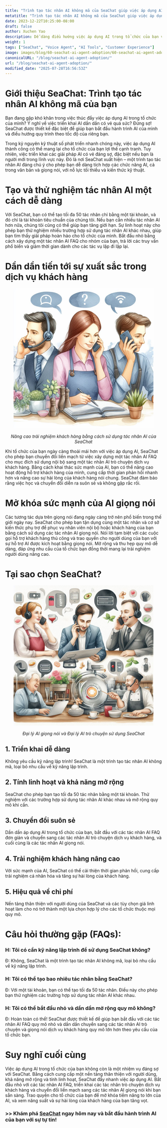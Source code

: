 ```yaml
---
title: "Trình tạo tác nhân AI không mã của SeaChat giúp việc áp dụng AI trở nên dễ dàng"
metatitle: "Trình tạo tác nhân AI không mã của SeaChat giúp việc áp dụng AI trở nên dễ dàng"
date: 2023-12-22T10:25:00-08:00
draft: false
author: Xuchen Yao
description: Dễ dàng điều hướng việc áp dụng AI trong tổ chức của bạn với SeaChat! Trình tạo tác nhân AI không mã này đơn giản hóa quy trình, giúp nó dễ dàng và không gặp rắc rối. Bắt đầu từ các trường hợp sử dụng đơn giản và dần dần tăng cường việc áp dụng AI bằng cách thử nghiệm các cách khác nhau để tận dụng AI.
weight: 1
tags: ["SeaChat", "Voice Agent", "AI Tools", "Customer Experience"]
image: images/blog/60-seachat-ai-agent-adoption/60-seachat-ai-agent-adoption.png
canonicalURL: "/blog/seachat-ai-agent-adoption/"
url: "/blog/seachat-ai-agent-adoption/"
modified_date: "2025-07-28T16:56:53Z"
---
```


# Giới thiệu SeaChat: Trình tạo tác nhân AI không mã của bạn

Bạn đang gặp khó khăn trong việc thúc đẩy việc áp dụng AI trong tổ chức của mình? Ý nghĩ về việc triển khai AI dần dần có vẻ quá sức? Đừng sợ! SeaChat được thiết kế đặc biệt để giúp bạn bắt đầu hành trình AI của mình và điều hướng quy trình theo tốc độ của riêng bạn.

Trong kỷ nguyên kỹ thuật số phát triển nhanh chóng này, việc áp dụng AI thành công có thể mang lại cho tổ chức của bạn lợi thế cạnh tranh. Tuy nhiên, việc triển khai các giải pháp AI có vẻ đáng sợ, đặc biệt nếu bạn là người mới trong lĩnh vực này. Đó là nơi SeaChat xuất hiện – một trình tạo tác nhân AI đáng chú ý cho phép bạn dễ dàng tích hợp các chức năng AI, cả trong văn bản và giọng nói, với nỗ lực tối thiểu và kiến thức kỹ thuật.

# Tạo và thử nghiệm tác nhân AI một cách dễ dàng

Với SeaChat, bạn có thể tạo tối đa 50 tác nhân chỉ bằng một tài khoản, và đó chỉ là tài khoản tiêu chuẩn của chúng tôi. Nếu bạn cần nhiều tác nhân AI hơn nữa, chúng tôi cũng có thể giúp bạn tăng giới hạn. Sự linh hoạt này cho phép bạn thử nghiệm nhiều trường hợp sử dụng tác nhân AI khác nhau, giúp bạn tìm thấy giải pháp hoàn hảo cho tổ chức của mình. Bắt đầu nhỏ bằng cách xây dựng một tác nhân AI FAQ cho nhóm của bạn, trả lời các truy vấn phổ biến và giảm thời gian dành cho các tác vụ lặp đi lặp lại.

# Dần dần tiến tới sự xuất sắc trong dịch vụ khách hàng

<center>
<img height="450px" src="/images/blog/50x-all-seachat-agents/transfer-to-and-from-ai-agent.jpeg" alt="Nâng cao trải nghiệm khách hàng bằng cách sử dụng tác nhân AI của SeaChat"/>

*Nâng cao trải nghiệm khách hàng bằng cách sử dụng tác nhân AI của SeaChat*
</center>

Khi tổ chức của bạn ngày càng thoải mái hơn với việc áp dụng AI, SeaChat cho phép bạn chuyển đổi liền mạch từ việc xây dựng một tác nhân AI FAQ cho mục đích sử dụng nội bộ sang một tác nhân AI trò chuyện dịch vụ khách hàng. Bằng cách khai thác sức mạnh của AI, bạn có thể nâng cao hoạt động hỗ trợ khách hàng của mình, cung cấp thời gian phản hồi nhanh hơn và nâng cao sự hài lòng của khách hàng nói chung. SeaChat đảm bảo rằng việc học và chuyển đổi diễn ra suôn sẻ và không gặp rắc rối.

# Mở khóa sức mạnh của AI giọng nói

Các tương tác dựa trên giọng nói đang ngày càng trở nên phổ biến trong thế giới ngày nay. SeaChat cho phép bạn tận dụng cùng một tác nhân và cơ sở kiến thức phụ trợ để phục vụ nhân viên nội bộ hoặc khách hàng của bạn bằng cách sử dụng các tác nhân AI giọng nói. Nói lời tạm biệt với các cuộc gọi hỗ trợ khách hàng thủ công và trao quyền cho người dùng của bạn với sự hỗ trợ AI được kích hoạt bằng giọng nói. Mở rộng và thu hẹp quy mô dễ dàng, đáp ứng nhu cầu của tổ chức bạn đồng thời mang lại trải nghiệm người dùng nâng cao.

# Tại sao chọn SeaChat?

<center>
<img height="450px" src="/images/blog/50x-all-seachat-agents/call-or-text-agents.jpeg" alt="Đại lý AI giọng nói và Đại lý AI trò chuyện sử dụng SeaChat"/>

*Đại lý AI giọng nói và Đại lý AI trò chuyện sử dụng SeaChat*
</center>

## 1. Triển khai dễ dàng
Không yêu cầu kỹ năng lập trình! SeaChat là một trình tạo tác nhân AI không mã, loại bỏ nhu cầu về kỹ năng lập trình.

## 2. Tính linh hoạt và khả năng mở rộng
SeaChat cho phép bạn tạo tối đa 50 tác nhân bằng một tài khoản. Thử nghiệm với các trường hợp sử dụng tác nhân AI khác nhau và mở rộng quy mô khi cần.

## 3. Chuyển đổi suôn sẻ
Dần dần áp dụng AI trong tổ chức của bạn, bắt đầu với các tác nhân AI FAQ đơn giản và chuyển sang các tác nhân AI trò chuyện dịch vụ khách hàng, và cuối cùng là các tác nhân AI giọng nói.

## 4. Trải nghiệm khách hàng nâng cao
Với sức mạnh của AI, SeaChat có thể cải thiện thời gian phản hồi, cung cấp trải nghiệm cá nhân hóa và tăng sự hài lòng của khách hàng.

## 5. Hiệu quả về chi phí
Nền tảng thân thiện với người dùng của SeaChat và các tùy chọn giá linh hoạt làm cho nó trở thành một lựa chọn hợp lý cho các tổ chức thuộc mọi quy mô.


# Câu hỏi thường gặp (FAQs):

### H: Tôi có cần kỹ năng lập trình để sử dụng SeaChat không?
Đ: Không, SeaChat là một trình tạo tác nhân AI không mã, loại bỏ nhu cầu về kỹ năng lập trình.

### H: Tôi có thể tạo bao nhiêu tác nhân bằng SeaChat?
Đ: Với một tài khoản, bạn có thể tạo tối đa 50 tác nhân. Điều này cho phép bạn thử nghiệm các trường hợp sử dụng tác nhân AI khác nhau.

### H: Tôi có thể bắt đầu nhỏ và dần dần mở rộng quy mô không?
Đ: Hoàn toàn có thể! SeaChat được thiết kế để giúp bạn bắt đầu với các tác nhân AI FAQ quy mô nhỏ và dần dần chuyển sang các tác nhân AI trò chuyện và giọng nói dịch vụ khách hàng quy mô lớn hơn theo yêu cầu của tổ chức bạn.

# Suy nghĩ cuối cùng

Việc áp dụng AI trong tổ chức của bạn không còn là một nhiệm vụ đáng sợ với SeaChat. Bằng cách cung cấp một nền tảng thân thiện với người dùng, khả năng mở rộng và tính linh hoạt, SeaChat đẩy nhanh việc áp dụng AI. Bắt đầu nhỏ với các tác nhân AI FAQ, triển khai các tác nhân trò chuyện dịch vụ khách hàng và chuyển đổi liền mạch sang các tác nhân AI giọng nói khi bạn sẵn sàng. Trao quyền cho tổ chức của bạn để mở khóa tiềm năng to lớn của AI, và xem năng suất và sự hài lòng của khách hàng của bạn tăng vọt.


### >> Khám phá [SeaChat](https://chat.seasalt.ai/?utm_source=blog) ngay hôm nay và bắt đầu hành trình AI của bạn với sự tự tin!
